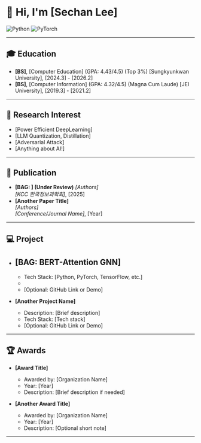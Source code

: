 # 👋 Hi, I'm [Sechan Lee]

![Python](https://img.shields.io/badge/Python-3776AB?style=flat&logo=python&logoColor=white)
![PyTorch](https://img.shields.io/badge/PyTorch-EE4C2C?style=flat&logo=pytorch&logoColor=white)

---

## 🎓 Education
- **[BS]**, [Computer Education] (GPA: 4.43/4.5) (Top 3%)
  [Sungkyunkwan University], [2024.3] - [2026.2]
- **[BS]**, [Computer Information]  (GPA: 4.32/4.5) (Magna Cum Laude)
  [JEI University], [2019.3] - [2021.2]

---

## 🔬 Research Interest
- [Power Efficient DeepLearning]
- [LLM Quantization, Distillation]
- [Adversarial Attack]
- [Anything about AI!]

---

## 📄 Publication
- **[BAG: ] (Under Review)** 
  _[Authors]_  
  *[KCC 한국정보과학회]*, [2025]  
- **[Another Paper Title]**  
  _[Authors]_  
  *[Conference/Journal Name]*, [Year]

---

## 💻 Project
- **[BAG: BERT-Attention GNN]**  
  - 
  - Tech Stack: [Python, PyTorch, TensorFlow, etc.]
  - 
  - [Optional: GitHub Link or Demo]

- **[Another Project Name]**  
  - Description: [Brief description]
  - Tech Stack: [Tech stack]
  - [Optional: GitHub Link or Demo]

---

## 🏆 Awards
- **[Award Title]**  
  - Awarded by: [Organization Name]
  - Year: [Year]
  - Description: [Brief description if needed]

- **[Another Award Title]**  
  - Awarded by: [Organization Name]
  - Year: [Year]
  - Description: [Optional short note]

---
